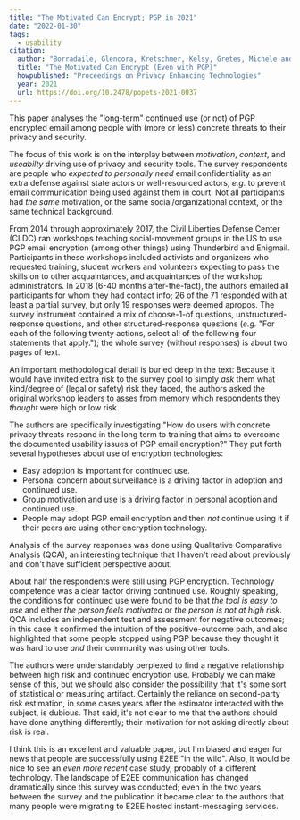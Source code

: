 ```yaml
---
title: "The Motivated Can Encrypt; PGP in 2021"
date: "2022-01-30"
tags:
  - usability
citation:
  author: "Borradaile, Glencora, Kretschmer, Kelsy, Gretes, Michele and LeClerc, Alexandria"
  title: "The Motivated Can Encrypt (Even with PGP)"
  howpublished: "Proceedings on Privacy Enhancing Technologies"
  year: 2021
  url: https://doi.org/10.2478/popets-2021-0037
---
```


This paper analyses the "long-term" continued use (or not) of PGP encrypted email among people 
with (more or less) concrete threats to their privacy and security.

The focus of this work is on the interplay between _motivation_, _context_, and _useabilty_ driving use of privacy and security tools. 
The survey respondents are people who _expected to personally need_ email confidentiality
as an extra defense against state actors or well-resourced actors, 
_e.g._ to prevent email communication being used against them in court.
Not all participants had _the same_ motivation, or the same social/organizational context, or the same technical background. 

From 2014 through approximately 2017, the Civil Liberties Defense Center (CLDC) ran workshops
teaching social-movement groups in the US to use PGP email encryption
(among other things)
using Thunderbird and Enigmail.
Participants in these workshops included activists and organizers who requested training,
student workers and volunteers expecting to pass the skills on to other acquaintances,
and acquaintances of the workshop administrators. 
In 2018 (6-40 months after-the-fact), the authors emailed all participants for whom they had contact info;
26 of the 71 responded with at least a partial survey, but only 19 responses were deemed apropos. 
The survey instrument contained a mix of choose-1-of questions, unstructured-response questions, and other structured-response questions 
(_e.g._ "For each of the following twenty actions, select all of the following four statements that apply.");
the whole survey (without responses) is about two pages of text.

An important methodological detail is buried deep in the text:
Because it would have invited extra risk to the survey pool to simply _ask_ them what kind/degree of (legal or safety) risk they faced, 
the authors asked the original workshop leaders to asses from memory which respondents they _thought_ were high or low risk. 

The authors are specifically investigating
"How do users with concrete privacy threats respond in the long term to training
that aims to overcome the documented usability issues of PGP email encryption?"
They put forth several hypotheses about use of encryption technologies: 

- Easy adoption is important for continued use.
- Personal concern about surveillance is a driving factor in adoption and continued use.
- Group motivation and use is a driving factor in personal adoption and continued use.
- People may adopt PGP email encryption and then _not_ continue using it if their peers are using other encryption technology. 

Analysis of the survey responses was done using Qualitative Comparative Analysis (QCA),
an interesting technique that I haven't read about previously and don't have sufficient perspective about.

About half the respondents were still using PGP encryption. 
Technology competence was a clear factor driving continued use. 
Roughly speaking, the conditions for continued use were found to be that
_the tool is easy to use_ and either _the person feels motivated_ or _the person is not at high risk_. 
QCA includes an independent test and assessment for negative outcomes;
in this case it confirmed the intuition of the positive-outcome path,
and also highlighted that some people stopped using PGP because they thought it was hard to use _and_ their community was using other tools.

The authors were understandably perplexed to find a negative relationship between high risk and continued encryption use. 
Probably we can make sense of this, but we should also consider the possibility that it's some sort of statistical or measuring artifact. 
Certainly the reliance on second-party risk estimation, in some cases years after the estimator interacted with the subject, is dubious. 
That said, it's not clear to me that the authors should have done anything differently; their motivation for not asking directly about risk is real. 

I think this is an excellent and valuable paper, but
I'm biased and eager for news that people are successfully using E2EE "in the wild".
Also, it would be nice to see an _even more recent_ case study, probably of a different technology. 
The landscape of E2EE communication has changed dramatically since this survey was conducted;
even in the two years between the survey and the publication it became clear to the authors
that many people were migrating to E2EE hosted instant-messaging services. 


